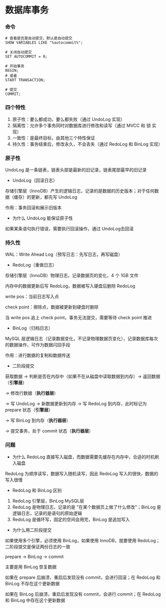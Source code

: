 # 数据库事务


### 命令

```mysql
# 查看是否是自动提交，默认是自动提交
SHOW VARIABLES LIKE "%autocommit%";

# 关闭自动提交
SET AUTOCOMMIT = 0;

# 开始事务
BEGIN;
# 或者
START TRANSACTION;

# 提交
COMMIT;
```


### 四个特性

1. 原子性：要么都成功，要么都失败（通过 UndoLog 实现）
2. 隔离性：允许多个事务同时对数据库进行修改和读写（通过 MVCC 和 锁 实现）
3. 一致性：是最终目标，由其他三个特性保证
4. 持久性：事务结束后，修改永久，不会丢失（通过 RedoLog 和 BinLog 实现）


### 原子性

UndoLog 是一条链表，链表头部是最新的旧记录，链表尾部最早的旧记录

* UndoLog（回滚日志）

存储引擎层（InnoDB）产生的逻辑日志，记录的是数据的历史版本；对于任何数据（缓存）的更新，都先写 UndoLog

作用：事务回滚和展示旧版本

* 为什么 UndoLog 能保证原子性

如果某条语句执行错误，需要执行回滚操作，通过 UndoLog去回滚


### 持久性

WAL：Write Ahead Log（预写日志：先写日志，再写磁盘）

* RedoLog（重做日志）

存储引擎层（InnoDB）物理日志，记录数据页的变化，4 个 1GB 文件

内存中的数据更新后写 RedoLog，数据被写入硬盘后删除 RedoLog

write pos：当前日志写入点

check point：擦除点，数据被更新到硬盘时删除

当 write pos 追上 check point，事务无法提交，需要等待 check point 推进

* BinLog（归档日志）

MySQL 层逻辑日志（记录数据变化，不记录物理数据页变化），记录数据库每次的数据操作，可作为数据闪回手段

作用：进行数据的复制和数据传送

* 二阶段提交

获取数据 -> 判断是否在内存中（如果不在从磁盘中读取数据到内存）-> 返回数据（**引擎层**）

-> 修改行数据（**执行器层**）

-> 写 UndoLog -> 新数据更新到内存 -> 写 RedoLog 到内存，此时标记为 prepare 状态（**引擎层**）

-> 写 BinLog 到内存（**执行器层**）

-> 提交事务，处于 commit 状态（**执行器层**）


### 问题

* 为什么 RedoLog 直接写入磁盘，而数据需要先缓存在内存中，合适的时机刷入磁盘

RedoLog 为顺序读写，数据写入随机读写，因此 RedoLog 写入的很快，数据的写入很慢

* RedoLog 和 BinLog 区别

1. RedoLog 引擎层，BinLog MySQL层
2. RedoLog 是物理日志，记录的是 "在某个数据页上做了什么修改"；BinLog 是逻辑日志，记录的是语句的原始逻辑
3. RedoLog 是循环写，固定的空间会用完，BinLog 是追加写入

* 为什么用二阶段提交

如果使用多个引擎，必须使用 BinLog，如果使用 InnoDB，就要使用 RedoLog；二阶段提交是保证两份日志的一致

prepare -> BinLog -> commit

主要是用 BinLog 恢复数据

如果在 prepare 后崩溃，重启后发现没有 commit，会进行回滚；在 RedoLog 和 BinLog 不存在这个更新数据

如果在 BinLog 后崩溃，重启后发现没有 commit，会进行 commit；在 RedoLog 和 BinLog 中存在这个更新数据
